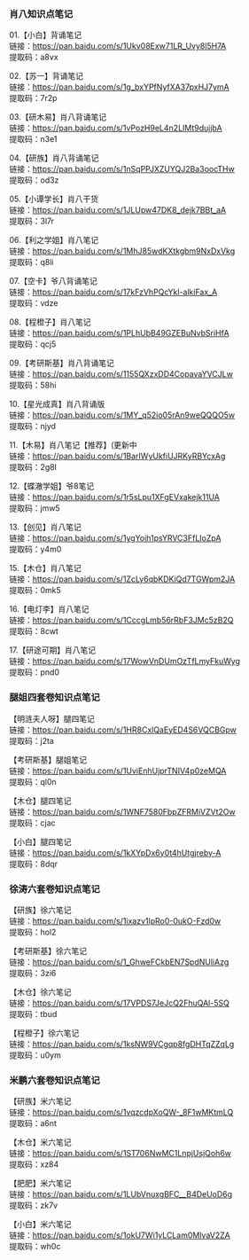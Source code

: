 ### 肖八知识点笔记

01.【小白】背诵笔记	        
链接：https://pan.baidu.com/s/1Ukv08Exw71LR_Uvy8l5H7A	        
提取码：a8vx        
        
02.【苏一】背诵笔记	        
链接：https://pan.baidu.com/s/1g_bxYPfNyfXA37pxHJ7ymA	        
提取码：7r2p        
        
03.【研木易】肖八背诵笔记	        
链接：https://pan.baidu.com/s/1vPozH9eL4n2LIMt9dujjbA	        
提取码：n3e1        
        
04.【研族】肖八背诵笔记	        
链接：https://pan.baidu.com/s/1nSqPPJXZUYQJ2Ba3oocTHw	        
提取码：od3z        
        
05.【小谭学长】肖八干货	        
链接：https://pan.baidu.com/s/1JLUpw47DK8_dejk7BBt_aA	        
提取码：3l7r        
        
06.【利之学姐】肖八笔记	        
链接：https://pan.baidu.com/s/1MhJ85wdKXtkgbm9NxDxVkg	        
提取码：q8li        
        
07.【空卡】爷八背诵笔记	        
链接：https://pan.baidu.com/s/17kFzVhPQcYkl-alkiFax_A	        
提取码：vdze        
        
08.【程橙子】肖八笔记	        
链接：https://pan.baidu.com/s/1PLhUbB49GZEBuNvbSriHfA	        
提取码：qcj5        
        
09.【考研斯基】肖八背诵笔记	        
链接：https://pan.baidu.com/s/1155QXzxDD4CopavaYVCJLw	        
提取码：58hi        
        
10.【星光成真】肖八背诵版	        
链接：https://pan.baidu.com/s/1MY_q52io05rAn9weQQQO5w	        
提取码：njyd        
        
11.【木易】肖八笔记【推荐】(更新中	        
链接：https://pan.baidu.com/s/1BarIWyUkfiUJRKyRBYcxAg	        
提取码：2g8l        
        
12.【蝶澈学姐】爷8笔记	        
链接：https://pan.baidu.com/s/1r5sLpu1XFgEVxakejk11UA	        
提取码：jmw5        
        
13.【创见】肖八笔记	        
链接：https://pan.baidu.com/s/1ygYoih1psYRVC3FfLIoZpA	        
提取码：y4m0        
        
15.【木仓】肖八笔记	        
链接：https://pan.baidu.com/s/1ZcLy6qbKDKiQd7TGWpm2JA	        
提取码：0mk5        
        
16.【电灯李】肖八笔记	        
链接：https://pan.baidu.com/s/1CccgLmb56rRbF3JMc5zB2Q	        
提取码：8cwt        
        
17.【研途可期】肖八笔记	        
链接：https://pan.baidu.com/s/17WowVnDUmOzTfLmyFkuWyg	        
提取码：pnd0        


### 腿姐四套卷知识点笔记

【明涟夫人呀】腿四笔记      
链接：https://pan.baidu.com/s/1HR8CxlQaEyED4S6VQCBGpw      
提取码：j2ta      
      
【考研斯基】腿姐笔记      
链接：https://pan.baidu.com/s/1UviEnhUjprTNIV4p0zeMQA      
提取码：ql0n      
      
【木仓】腿四笔记      
链接：https://pan.baidu.com/s/1WNF7580FbpZFRMiVZVt2Ow      
提取码：cjac      
      
【小白】腿四笔记      
链接：https://pan.baidu.com/s/1kXYpDx6y0t4hUtgjreby-A      
提取码：8dqr      

### 徐涛六套卷知识点笔记

【研族】徐六笔记       
链接：https://pan.baidu.com/s/1ixazv1lpRo0-0ukO-Fzd0w       
提取码：hol2       
       
【考研斯基】徐六笔记       
链接：https://pan.baidu.com/s/1_GhweFCkbEN7SpdNUliAzg       
提取码：3zi6       
       
【木仓】徐六笔记       
链接：https://pan.baidu.com/s/17VPDS7JeJcQ2FhuQAl-5SQ       
提取码：tbud       
       
【程橙子】徐六笔记       
链接：https://pan.baidu.com/s/1ksNW9VCgqp8fgDHTqZZqLg       
提取码：u0ym       

### 米鹏六套卷知识点笔记

【研族】米六笔记         
链接：https://pan.baidu.com/s/1vqzcdpXoQW-_8F1wMKtmLQ         
提取码：a6nt         

【木仓】米六笔记         
链接：https://pan.baidu.com/s/1ST706NwMC1LnpjUsjQoh6w         
提取码：xz84         

【肥肥】米六笔记         
链接：https://pan.baidu.com/s/1LUbVnuxgBFC__B4DeUoD6g         
提取码：zk7v         

【小白】米六笔记         
链接：https://pan.baidu.com/s/1okU7Wi1yLCLam0MlvaV2ZA         
提取码：wh0c         